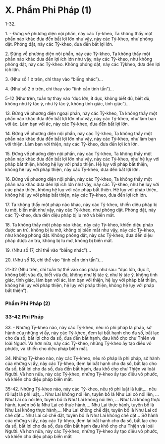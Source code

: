 # X. Phẩm Phi Pháp (1)

1-32.

1\. - Ðứng về phương diện nội phần, này các Tỷ-kheo, Ta không thấy một phần nào khác đưa đến bất lợi
lớn như vậy, này các Tỷ-kheo, như phóng dật. Phóng dật, này các Tỷ-kheo, đưa đến bất lợi lớn.

<!--pg-->
2\. Ðứng về phương diện nội phần, này các Tỷ-kheo, Ta không thấy một phần nào khác đưa đến lợi ích
lớn như vậy, này các Tỷ-kheo, như không phóng dật, này các Tỷ-kheo. Không phóng dật, này các Tỷkheo, đưa đến lợi ích lớn.

<!--pg-->
3\. (Như số 1 ở trên, chỉ thay vào “biếng nhác”)...

<!--pg-->
4\. (Như số 2 ở trên, chỉ thay vào “tinh cần tinh tấn”)...

<!--pg-->
5-12 (Như trên, tuần tự thay vào “dục lớn, ít dục, không biết đủ, biết đủ, không như lý tác ý, như lý tác
ý, không tỉnh giác, tỉnh giác”)...

<!--pg-->
13\. Ðứng về phương diện ngoại phần, này các Tỷ-kheo, Ta không thấy một phần nào khác đưa đến bất
lợi lớn như vậy, này các Tỷ-kheo, như làm bạn với ác. Làm bạn với ác, này các Tỷ-kheo, đưa đến bất lợi
lớn.

<!--pg-->
14\. Ðứng về phương diện nội phần, này các Tỷ-kheo, Ta không thấy một phần nào khác đưa đến bất lợi
lớn như vậy, này các Tỷ-kheo, như làm bạn với thiện. Làm bạn với thiện, này các Tỷ-kheo, đưa đến lợi
ích lớn.

<!--pg-->
15\. Ðứng về phương diện nội phần, này các Tỷ-kheo, Ta không thấy một phần nào khác đưa đến bất lợi
lớn như vậy, này các Tỷ-kheo, như hệ lụy với pháp bất thiện, không hệ lụy với pháp thiện. Hệ lụy với
pháp bất thiện, không hệ lụy với pháp thiện, này các Tỷ-kheo, đưa đến bất lợi lớn.

<!--pg-->
16\. Ðứng về phương diện nội phần, này các Tỷ-kheo, Ta không thấy một phần nào khác đưa đến lợi ích
lớn như vậy, này các Tỷ-kheo, như hệ lụy với các pháp thiện, không hệ lụy với các pháp bất thiện. Hệ
lụy với pháp thiện, không hệ lụy với pháp bất thiện, này các Tỷ-kheo, đưa đến lợi ích lớn.

<!--pg-->
17\. Ta không thấy một pháp nào khác, này các Tỷ-kheo, khiến diệu pháp bị lu mờ, biến mất như vậy,
này các Tỷ-kheo, như phóng dật. Phóng dật, này các Tỷ-kheo, đưa đến diệu pháp bị lu mờ và biến mất.

<!--pg-->
18\. Ta không thấy một pháp nào khác, này các Tỷ-kheo, khiến diệu pháp được an trú, không bị lu mờ,
không bị biến mất như vậy, này các Tỷ-kheo, như không phóng dật. Không phóng dật, này các Tỷ-kheo,
đưa đến diệu pháp được an trú, không bị lu mờ, không bị biến mất.

<!--pg-->
19\. (Như số 17, chỉ thế vào “biếng nhác”)...

<!--pg-->
20\. (Như số 18, chỉ thế vào “tinh cần tinh tấn”)...

21-32 (Như trên, chỉ tuần tự thế vào các pháp như sau: “dục lớn, dục ít, không biết vừa đủ, biết vừa đủ,
không như lý tác ý, như lý tác ý, không tỉnh giác, tỉnh giác, làm bạn với ác, làm bạn với thiện, hệ lụy với
pháp bất thiện, không hệ lụy với pháp thiện, hệ lụy với pháp thiện, không hệ lụy với pháp bất thiện”).

### Phẩm Phi Pháp (2)

### 33-42 Phi Pháp

<!--pg-->
33\. - Những Tỷ-kheo nào, này các Tỷ-kheo, nêu rõ phi pháp là pháp, sở hành của những vị ấy, này các
Tỷ-kheo, đem lại bất hạnh cho đa số, bất lạc cho đa số, bất lợi cho đa số, đưa đến bất hạnh, đau khổ cho
chư Thiên và loài Người. Và hơn nữa, này các Tỷ-kheo, những Tỷ-kheo ấy tạo điều vô phước, và khiến
cho diệu pháp biến mất.

<!--pg-->
34\. Những Tỷ-kheo nào, này các Tỷ-kheo, nêu rõ pháp là phi pháp, sở hành của những vị ấy, này các
Tỷ-kheo, đem lại bất hạnh cho đa số, bất lạc cho đa số, bất lợi cho đa số, đưa đến bất hạnh, đau khổ cho
chư Thiện và loài Người. Và hơn nữa, này các Tỷ-kheo, những Tỷ-kheo ấy tạo điều vô phước, và khiến
cho diệu pháp biến mất.

<!--pg-->
35-42. Những Tỷ-kheo nào, này các Tỷ-kheo, nêu rõ phi luật là luật,... nêu rõ luật là phi luật,... Như Lai
không nói lên, tuyên bố là Như Lai có nói lên, ... Như Lai có nói lên, tuyên bố là Như Lai không nói lên,
... Như Lai không thực hành, tuyên bố là Như Lai có thực hành,... Như Lai thực hành, tuyên bố là Như
Lai không thực hành,... Như Lai không chế đặt, tuyên bố là Như Lai có chế đặt... Như Lai có chế đặt,
tuyên bố là Như Lai không chế đặt... Sở hành của những vị ấy, này các Tỷ-kheo, đem lại bất hạnh cho
đa số, bất lạc cho đa số, bất lợi cho đa số, đưa đến bất hạnh đau khổ cho chư Thiện và loài Người. Và
hơn nữa, này các Tỷ-kheo, những Tỷ-kheo ấy tạo điều vô phước, và khiến cho diệu pháp biến mất

